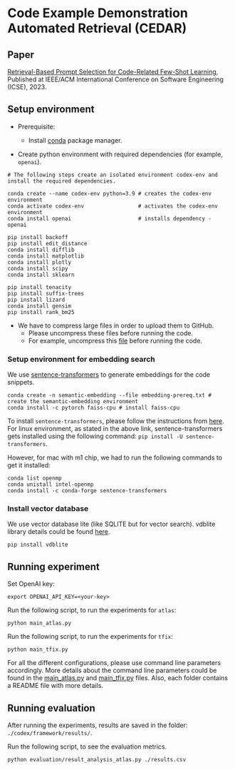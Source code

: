 # Code Example Demonstration Automated Retrieval (CEDAR)

## Paper

[Retrieval-Based Prompt Selection for Code-Related Few-Shot Learning](https://people.ece.ubc.ca/amesbah/resources/papers/cedar-icse23.pdf), 
Published at IEEE/ACM International Conference on Software Engineering (ICSE), 2023.

## Setup environment
- Prerequisite:
  - Install [conda](https://docs.conda.io/projects/conda/en/4.6.1/user-guide/install/macos.html) package manager. 

- Create python environment with required dependencies (for example, `openai`). 

```
# The following steps create an isolated environment codex-env and install the required dependencies.

conda create --name codex-env python=3.9 # creates the codex-env environment
conda activate codex-env                 # activates the codex-env environment
conda install openai                     # installs dependency - openai

pip install backoff
pip install edit_distance
conda install difflib
conda install matplotlib
conda install plotly
conda install scipy
conda install sklearn

pip install tenacity
pip install suffix-trees
pip install lizard
conda install gensim
pip install rank_bm25
```

- We have to compress large files in order to upload them to GitHub.
  - Please uncompress these files before running the code.
  - For example, uncompress this [file](./codex/framework/dataset/atlas-dataset/Training/testMethods.txt.zip) before running the code.

### Setup environment for embedding search

We use [sentence-transformers](https://huggingface.co/flax-sentence-embeddings/st-codesearch-distilroberta-base) to generate embeddings for the code snippets. 

```
conda create -n semantic-embedding --file embedding-prereq.txt # create the semantic-embedding environment
conda install -c pytorch faiss-cpu # install faiss-cpu
```

To install `sentence-transformers`, please follow the instructions from [here](https://huggingface.co/flax-sentence-embeddings/st-codesearch-distilroberta-base). 
For linux environment, as stated in the above link, sentence-transformers gets installed using the following command: `pip install -U sentence-transformers`.

However, for mac with m1 chip, we had to run the following commands to get it installed:
```
conda list openmp
conda unistall intel-openmp
conda install -c conda-forge sentence-transformers
```

### Install vector database
We use vector database lite (like SQLITE but for vector search). vdblite library details could be found [here](https://pypi.org/project/vdblite/).  

```
pip install vdblite
```

## Running experiment

Set OpenAI key:
```
export OPENAI_API_KEY=<your-key> 
```

Run the following script, to run the experiments for `atlas`:
```
python main_atlas.py
```

Run the following script, to run the experiments for `tfix`:
```
python main_tfix.py
```

For all the different configurations, please use command line parameters accordingly. More details about the command line parameters could be found in the [main_atlas.py](./codex/framework/main_atlas.py) and [main_tfix.py](./codex/framework/main_tfix.py) files. Also, each folder contains a README file with more details.  

## Running evaluation

After running the experiments, results are saved in the folder: `./codex/framework/results/`.

Run the following script, to see the evaluation metrics.

```
python evaluation/result_analysis_atlas.py ./results.csv
```
